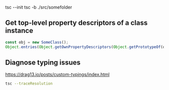 tsc --init
tsc -b ./src/somefolder


## Get top-level property descriptors of a class instance

```javascript
const obj = new SomeClass();
Object.entries(Object.getOwnPropertyDescriptors(Object.getPrototypeOf(obj)))
```


## Diagnose typing issues
https://drag13.io/posts/custom-typings/index.html
```bash
tsc --traceResolution
```
